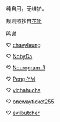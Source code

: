 纯自用，无维护。

规则照抄自[花姐](https://github.com/DivineEngine/Profiles/tree/master)


鸣谢

♡ [chavyleung](https://github.com/chavyleung/scripts)

♡ [NobyDa](https://github.com/NobyDa)

♡ [Neurogram-R](https://github.com/Neurogram-R)

♡ [Peng-YM](https://github.com/Peng-YM/QuanX)

♡ [yichahucha](https://github.com/yichahucha)

♡ [onewayticket255](https://github.com/onewayticket255)

♡ [evilbutcher](https://github.com/evilbutcher/Quantumult_X/tree/master)

 